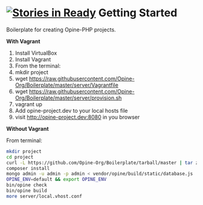 [![Stories in Ready](https://badge.waffle.io/opine-org/boilerplate.png?label=ready&title=Ready)](https://waffle.io/opine-org/boilerplate)
Getting Started
===============

Boilerplate for creating Opine-PHP projects.

__With Vagrant__

1. Install VirtualBox
2. Install Vagrant
3. From the terminal:
  1. mkdir project
  2. wget https://raw.githubusercontent.com/Opine-Org/Boilerplate/master/server/Vagrantfile
  3. wget https://raw.githubusercontent.com/Opine-Org/Boilerplate/master/server/provision.sh
  3. vagrant up
4. Add opine-project.dev to your local hosts file
5. visit http://opine-project.dev:8080 in you browser

__Without Vagrant__

From terminal:

```sh
mkdir project
cd project
curl -L https://github.com/Opine-Org/Boilerplate/tarball/master | tar zx --strip-components=1
composer install
mongo admin -u admin -p admin < vendor/opine/build/static/database.js
OPINE_ENV=default && export OPINE_ENV
bin/opine check
bin/opine build
more server/local.vhost.conf
```
